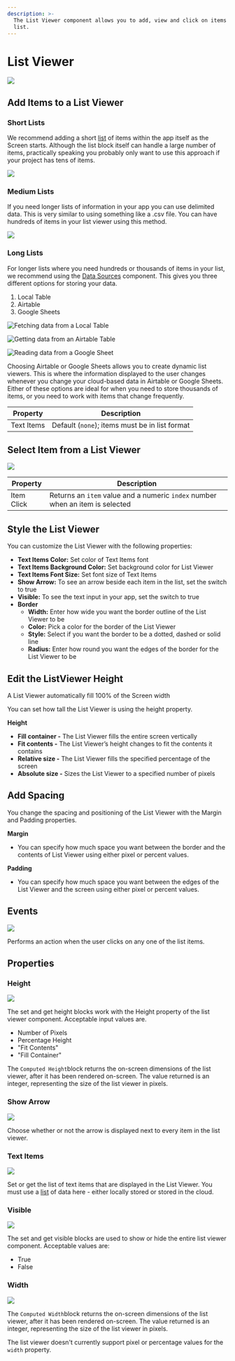 ```yaml
---
description: >-
  The List Viewer component allows you to add, view and click on items in a
  list.
---
```


# List Viewer

![](.gitbook/assets/list-viewer-fig-1.png)

## Add Items to a List Viewer

### Short Lists

We recommend adding a short [list](lists.md) of items within the app itself as the Screen starts. Although the list block itself can handle a large number of items, practically speaking you probably only want to use this approach if your project has tens of items.

![](.gitbook/assets/short\_list.png)

### Medium Lists

If you need longer lists of information in your app you can use delimited data. This is very similar to using something like a .csv file. You can have hundreds of items in your list viewer using this method.&#x20;

![](.gitbook/assets/medium\_list.png)

### Long Lists

For longer lists where you need hundreds or thousands of items in your list, we recommend using the [Data Sources](data-sources.md) component. This gives you three different options for storing your data.&#x20;

1. Local Table
2. Airtable
3. Google Sheets

![Fetching data from a Local Table](.gitbook/assets/local-table.png)

![Getting data from an Airtable Table](.gitbook/assets/airtable\_col.png)

![Reading data from a Google Sheet](<.gitbook/assets/spreadsheet (1).png>)

Choosing Airtable or Google Sheets allows you to create dynamic list viewers. This is where the information displayed to the user changes whenever you change your cloud-based data in Airtable or Google Sheets. Either of these options are ideal for when you need to store thousands of items, or you need to work with items that change frequently.&#x20;

| Property   | Description                                    |
| ---------- | ---------------------------------------------- |
| Text Items | Default (`none`); items must be in list format |

## Select Item from a List Viewer

![](.gitbook/assets/select\_from\_lv.png)

| Property   | Description                                                                   |
| ---------- | ----------------------------------------------------------------------------- |
| Item Click | Returns an `item` value and a numeric `index` number when an item is selected |

## Style the List Viewer

You can customize the List Viewer with the following properties:

* **Text Items Color:** Set color of Text Items font
* **Text Items Background Color:** Set background color for List Viewer
* **Text Items Font Size:** Set font size of Text Items
* **Show Arrow:** To see an arrow beside each item in the list, set the switch to true
* **Visible:** To see the text input in your app, set the switch to true
* **Border**
  * **Width:** Enter how wide you want the border outline of the List Viewer to be
  * **Color:** Pick a color for the border of the List Viewer
  * **Style:** Select if you want the border to be a dotted, dashed or solid line
  * **Radius:** Enter how round you want the edges of the border for the List Viewer to be

## Edit the ListViewer Height

A List Viewer automatically fill 100% of the Screen width

You can set how tall the List Viewer is using the height property.

**Height**

* **Fill container -** The List Viewer fills the entire screen vertically
* **Fit contents -** The List Viewer’s height changes to fit the contents it contains
* **Relative size -** The List Viewer fills the specified percentage of the screen
* **Absolute size -** Sizes the List Viewer to a specified number of pixels

## Add Spacing

You change the spacing and positioning of the List Viewer with the Margin and Padding properties.

**Margin**

* You can specify how much space you want between the border and the contents of List Viewer using either pixel or percent values.

**Padding**

* You can specify how much space you want between the edges of the List Viewer and the screen using either pixel or percent values.

## Events

![](<.gitbook/assets/click (2).png>)

Performs an action when the user clicks on any one of the list items.

## Properties

### Height

![](<.gitbook/assets/height (3).png>)

The set and get height blocks work with the Height property of the list viewer component. Acceptable input values are.&#x20;

* Number of Pixels
* Percentage Height
* "Fit Contents"
* "Fill Container"

The `Computed Height`block returns the on-screen dimensions of the list viewer, after it has been rendered on-screen. The value returned is an integer, representing the size of the list viewer in pixels.

### Show Arrow

![](.gitbook/assets/show\_arrow.png)

Choose whether or not the arrow is displayed next to every item in the list viewer.

### Text Items

![](.gitbook/assets/text\_items.png)

Set or get the list of text items that are displayed in the List Viewer. You must use a [list](lists.md) of data here - either locally stored or stored in the cloud.

### Visible

![](<.gitbook/assets/visible (5).png>)



The set and get visible blocks are used to show or hide the entire list viewer component. Acceptable values are:

* True
* False

### Width

![](<.gitbook/assets/width (4).png>)

The `Computed Width`block returns the on-screen dimensions of the list viewer, after it has been rendered on-screen. The value returned is an integer, representing the size of the list viewer in pixels.

The list viewer doesn't currently support pixel or percentage values for the `width` property.
